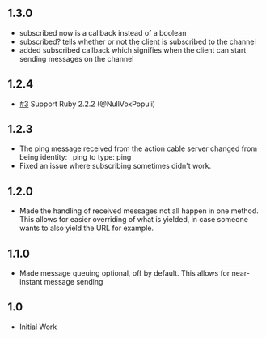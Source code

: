 ## 1.3.0
* subscribed now is a callback instead of a boolean
* subscribed? tells whether or not the client is subscribed to the channel
* added subscribed callback which signifies when the client can start sending messages on the channel

## 1.2.4
* [#3](https://github.com/NullVoxPopuli/action_cable_client/pull/3) Support Ruby 2.2.2 (@NullVoxPopuli)

## 1.2.3
* The ping message received from the action cable server changed from being identity: _ping to type: ping
* Fixed an issue where subscribing sometimes didn't work.

## 1.2.0
* Made the handling of received messages not all happen in one method. This allows for easier overriding of what is yielded, in case someone wants to also yield the URL for example.

## 1.1.0
* Made message queuing optional, off by default. This allows for near-instant message sending

## 1.0
* Initial Work
